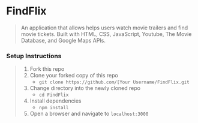 # FindFlix

> An application that allows helps users watch movie trailers and find movie tickets. Built with HTML, CSS, JavaScript, Youtube, The Movie Database, and Google Maps APIs.

### Setup Instructions

> 1. Fork this repo
> 1. Clone your forked copy of this repo
>    - `git clone https://github.com/[Your Username/FindFlix.git`
> 1. Change directory into the newly cloned repo
>    - `cd FindFlix`
> 1. Install dependencies 
>    - `npm install`
> 1. Open a browser and navigate to `localhost:3000` 


